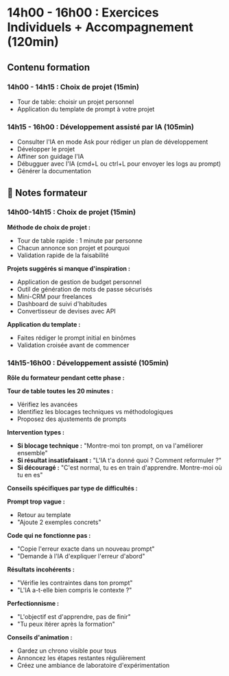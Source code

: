 # 14h00 - 16h00 : Exercices Individuels + Accompagnement (120min)

## Contenu formation

### 14h00 - 14h15 : Choix de projet (15min)
- Tour de table: choisir un projet personnel
- Application du template de prompt à votre projet

### 14h15 - 16h00 : Développement assisté par IA (105min)

- Consulter l'IA en mode Ask pour rédiger un plan de développement
- Développer le projet
- Affiner son guidage l'IA
- Débugguer avec l'IA (cmd+L ou ctrl+L pour envoyer les logs au prompt)
- Générer la documentation

## 📝 Notes formateur

### 14h00-14h15 : Choix de projet (15min)

**Méthode de choix de projet :**
- Tour de table rapide : 1 minute par personne
- Chacun annonce son projet et pourquoi
- Validation rapide de la faisabilité

**Projets suggérés si manque d'inspiration :**
- Application de gestion de budget personnel
- Outil de génération de mots de passe sécurisés  
- Mini-CRM pour freelances
- Dashboard de suivi d'habitudes
- Convertisseur de devises avec API

**Application du template :**
- Faites rédiger le prompt initial en binômes
- Validation croisée avant de commencer

### 14h15-16h00 : Développement assisté (105min)

**Rôle du formateur pendant cette phase :**

**Tour de table toutes les 20 minutes :**
- Vérifiez les avancées
- Identifiez les blocages techniques vs méthodologiques
- Proposez des ajustements de prompts

**Intervention types :**
- **Si blocage technique :** "Montre-moi ton prompt, on va l'améliorer ensemble"
- **Si résultat insatisfaisant :** "L'IA t'a donné quoi ? Comment reformuler ?"
- **Si découragé :** "C'est normal, tu es en train d'apprendre. Montre-moi où tu en es"

**Conseils spécifiques par type de difficultés :**

**Prompt trop vague :**
- Retour au template
- "Ajoute 2 exemples concrets"

**Code qui ne fonctionne pas :**
- "Copie l'erreur exacte dans un nouveau prompt"
- "Demande à l'IA d'expliquer l'erreur d'abord"

**Résultats incohérents :**
- "Vérifie les contraintes dans ton prompt"
- "L'IA a-t-elle bien compris le contexte ?"

**Perfectionnisme :**
- "L'objectif est d'apprendre, pas de finir"
- "Tu peux itérer après la formation"

**Conseils d'animation :**
- Gardez un chrono visible pour tous
- Annoncez les étapes restantes régulièrement
- Créez une ambiance de laboratoire d'expérimentation